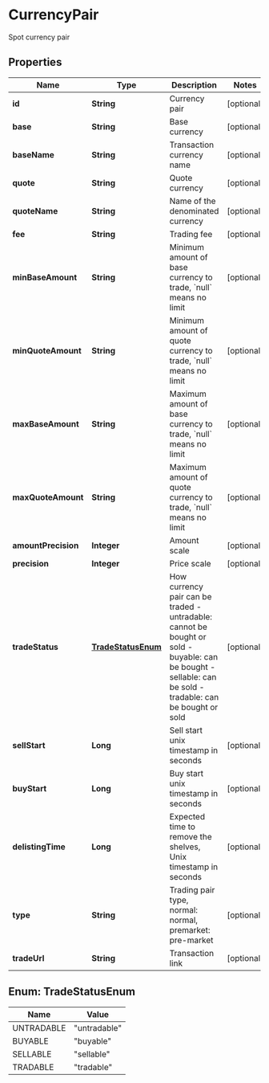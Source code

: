 
# CurrencyPair

Spot currency pair

## Properties

Name | Type | Description | Notes
------------ | ------------- | ------------- | -------------
**id** | **String** | Currency pair |  [optional]
**base** | **String** | Base currency |  [optional]
**baseName** | **String** | Transaction currency name |  [optional]
**quote** | **String** | Quote currency |  [optional]
**quoteName** | **String** | Name of the denominated currency |  [optional]
**fee** | **String** | Trading fee |  [optional]
**minBaseAmount** | **String** | Minimum amount of base currency to trade, &#x60;null&#x60; means no limit |  [optional]
**minQuoteAmount** | **String** | Minimum amount of quote currency to trade, &#x60;null&#x60; means no limit |  [optional]
**maxBaseAmount** | **String** | Maximum amount of base currency to trade, &#x60;null&#x60; means no limit |  [optional]
**maxQuoteAmount** | **String** | Maximum amount of quote currency to trade, &#x60;null&#x60; means no limit |  [optional]
**amountPrecision** | **Integer** | Amount scale |  [optional]
**precision** | **Integer** | Price scale |  [optional]
**tradeStatus** | [**TradeStatusEnum**](#TradeStatusEnum) | How currency pair can be traded  - untradable: cannot be bought or sold - buyable: can be bought - sellable: can be sold - tradable: can be bought or sold |  [optional]
**sellStart** | **Long** | Sell start unix timestamp in seconds |  [optional]
**buyStart** | **Long** | Buy start unix timestamp in seconds |  [optional]
**delistingTime** | **Long** | Expected time to remove the shelves, Unix timestamp in seconds |  [optional]
**type** | **String** | Trading pair type, normal: normal, premarket: pre-market |  [optional]
**tradeUrl** | **String** | Transaction link |  [optional]

## Enum: TradeStatusEnum

Name | Value
---- | -----
UNTRADABLE | &quot;untradable&quot;
BUYABLE | &quot;buyable&quot;
SELLABLE | &quot;sellable&quot;
TRADABLE | &quot;tradable&quot;

